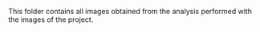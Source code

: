 This folder contains all images obtained from the analysis performed with the images of the project.
